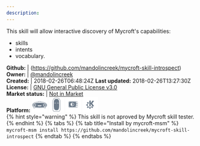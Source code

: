 ```yaml
---
description: 
---
```

This skill will allow interactive discovery of Mycroft's capabilities:

- skills
- intents
- vocabulary.

**Github:** | (https://github.com/mandolincreek/mycroft-skill-introspect)  
**Owner:** | [@mandolincreek](https://github.com/mandolincreek)  
**Created:** | 2018-02-26T06:48:24Z  **Last updated:** 2018-02-26T13:27:30Z  
**License:** | [GNU General Public License v3.0](https://api.github.com/licenses/gpl-3.0)  
**Market status:** | [Not in Market](https://market.mycroft.ai/skill/)  
**Platform:**   ![](.gitbook/assets/mark-1-icon.png)  ![](.gitbook/assets/mark-2-icon.png)  ![](.gitbook/assets/picroft-icon.png)  ![](.gitbook/assets/kde.png)   
{% hint style="warning" %}
This skill is not aproved by Mycroft skill tester.
{% endhint %}
  {% tabs %}
{% tab title="Install by mycroft-msm" %}
``` mycroft-msm install https://github.com/mandolincreek/mycroft-skill-introspect```
{% endtab %}
  {% endtabs %}
  